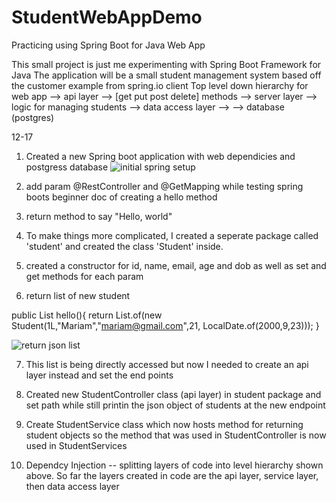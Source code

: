 # StudentWebAppDemo
Practicing using Spring Boot for Java Web App

This small project is just me experimenting with Spring Boot Framework for Java
The application will be a small student management system based off the customer example from spring.io
						client
Top level down hierarchy for web app    --> api layer --> [get put post delete] methods
					--> server layer  --> logic for managing students
					--> data access layer -->
					--> database (postgres)

12-17
1. Created a new Spring boot application with web dependicies and postgress database
![initial spring setup](https://user-images.githubusercontent.com/70227588/146634238-6f498ce2-5c69-4734-bc6c-e9e71667b35c.JPG)

3. add param @RestController and @GetMapping while testing spring boots beginner doc of creating a hello method
4. return method to say "Hello, world"
5. To make things more complicated, I created a seperate package called 'student' and created the class 'Student' inside.
6. created a constructor for id, name, email, age and dob as well as set and get methods for each param
7. return list of new student

public List <Student> hello(){
		return List.of(new Student(1L,"Mariam","mariam@gmail.com",21, LocalDate.of(2000,9,23)));
	}
 
  
![return json list](https://user-images.githubusercontent.com/70227588/146631556-d209108a-59c5-451b-8488-8be60d9a662b.JPG)

7. This list is being directly accessed but now I needed to create an api layer instead and set the end points
8. Created new StudentController class (api layer) in student package and set path while still printin the json object of students
	at the new endpoint
	
9. Create StudentService class which now hosts method for returning student objects so the method that was used in StudentController is now used in StudentServices
10. Dependcy Injection -- splitting layers of code into level hierarchy shown above. So far the layers created in code are the api layer, service layer, then data access layer
	
	
